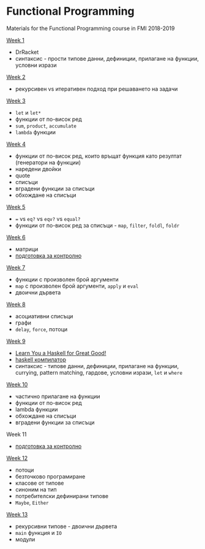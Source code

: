 # Functional Programming

Materials for the Functional Programming course in FMI 2018-2019

[Week 1](https://github.com/ekaranasuf/fp1819/tree/master/week1)
  - DrRacket
  - синтаксис - прости типове данни, дефиниции, прилагане на функции, условни изрази

[Week 2](https://github.com/ekaranasuf/fp1819/tree/master/week2)
  - рекурсивен vs итеративен подход при решаването на задачи

[Week 3](https://github.com/ekaranasuf/fp1819/tree/master/week3)
  - `let` и `let*`
  - функции от по-висок ред
  - `sum`, `product`, `accumulate`
  - `lambda` функции

[Week 4](https://github.com/ekaranasuf/fp1819/tree/master/week4)
  - функции от по-висок ред, които връщат функция като резултат (генератори на  функции)
  - наредени двойки
  - quote
  - списъци
  - вградени функции за списъци
  - обхождане на списъци

[Week 5](https://github.com/ekaranasuf/fp1819/tree/master/week5)
  - `=` vs `eq?` vs `eqv?` vs `equal?`
  - функции от по-висок ред за списъци - `map`, `filter`, `foldl`, `foldr`

[Week 6](https://github.com/ekaranasuf/fp1819/tree/master/week6)
  - матрици
  - [подготовка за контролно](https://github.com/ekaranasuf/fp1819/tree/master/exam1)

[Week 7](https://github.com/ekaranasuf/fp1819/tree/master/week7)
  - функции с произволен брой аргументи
  - `map` с произволен брой аргументи, `аpply` и `eval`
  - двоични дървета

[Week 8](https://github.com/ekaranasuf/fp1819/tree/master/week8)
  - асоциативни списъци
  - графи
  - `delay`, `force`, потоци

[Week 9](https://github.com/ekaranasuf/fp1819/tree/master/week9)
  - [Learn You a Haskell for Great Good!](http://learnyouahaskell.com/chapters)
  - [haskell компилатор](https://www.haskell.org/platform/)
  - синтаксис - типове данни, дефиниции, прилагане на функции, currying, pattern matching, гардове, условни изрази, `let` и `where`

[Week 10](https://github.com/ekaranasuf/fp1819/tree/master/week10)
  - частично прилагане на функции
  - функции от по-висок ред
  - lambda функции
  - обхождане на списъци
  - вградени функции за списъци

Week 11
- [подготовка за контролно](https://github.com/ekaranasuf/fp1819/tree/master/exam2)

[Week 12](https://github.com/ekaranasuf/fp1819/tree/master/week12)
  - потоци
  - безточково програмиране
  - класове от типове
  - синоним на тип
  - потребителски дефинирани типове
  - `Maybe`, `Either`

[Week 13](https://github.com/ekaranasuf/fp1819/tree/master/week13)
  - рекурсивни типове - двоични дървета
  - `main` функция и `IO`
  - модули
